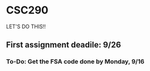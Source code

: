 # CSC290

LET'S DO THIS!!

## First assignment deadile: 9/26
### To-Do: Get the FSA code done by Monday, 9/16
